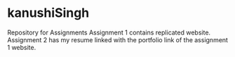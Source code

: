 # kanushiSingh
Repository for Assignments
Assignment 1 contains replicated website.
Assignment 2 has my resume linked with the portfolio link of the assignment 1 website.
